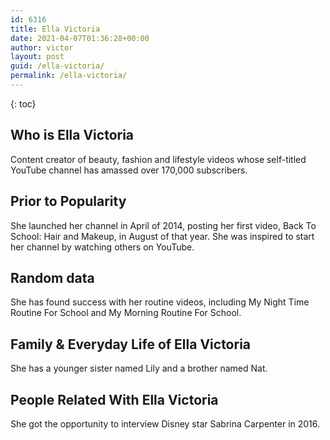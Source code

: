 ```yaml
---
id: 6316
title: Ella Victoria
date: 2021-04-07T01:36:28+00:00
author: victor
layout: post
guid: /ella-victoria/
permalink: /ella-victoria/
---
```



{: toc}


## Who is Ella Victoria



Content creator of beauty, fashion and lifestyle videos whose self-titled YouTube channel has amassed over 170,000 subscribers.

                
                
                
## Prior to Popularity



She launched her channel in April of 2014, posting her first video, Back To School: Hair and Makeup, in August of that year. She was inspired to start her channel by watching others on YouTube.

                
                
                
## Random data



She has found success with her routine videos, including My Night Time Routine For School and My Morning Routine For School.

                
                
                
## Family & Everyday Life of Ella Victoria



She has a younger sister named Lily and a brother named Nat.

                
                
                
## People Related With Ella Victoria



She got the opportunity to interview Disney star Sabrina Carpenter in 2016.

                
              
            
          
          
          